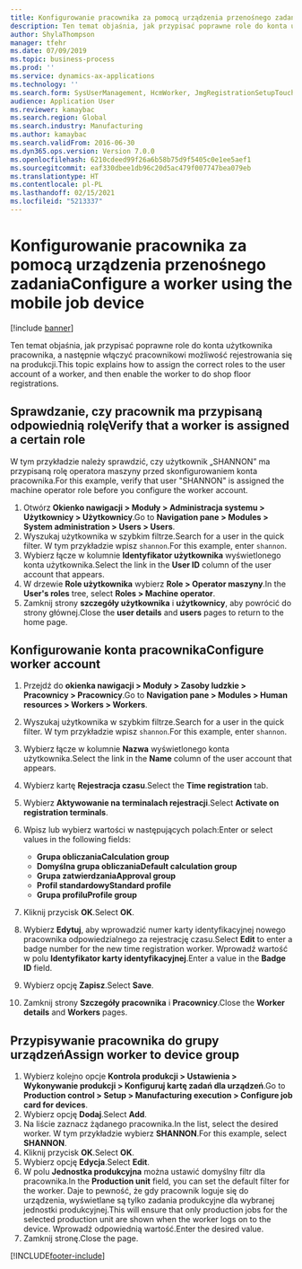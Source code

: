 ```yaml
---
title: Konfigurowanie pracownika za pomocą urządzenia przenośnego zadania
description: Ten temat objaśnia, jak przypisać poprawne role do konta użytkownika pracownika, a następnie włączyć pracownikowi możliwość rejestrowania się na produkcji.
author: ShylaThompson
manager: tfehr
ms.date: 07/09/2019
ms.topic: business-process
ms.prod: ''
ms.service: dynamics-ax-applications
ms.technology: ''
ms.search.form: SysUserManagement, HcmWorker, JmgRegistrationSetupTouch, JmgRegistrationSetupAssignUsers
audience: Application User
ms.reviewer: kamaybac
ms.search.region: Global
ms.search.industry: Manufacturing
ms.author: kamaybac
ms.search.validFrom: 2016-06-30
ms.dyn365.ops.version: Version 7.0.0
ms.openlocfilehash: 6210cdeed99f26a6b58b75d9f5405c0e1ee5aef1
ms.sourcegitcommit: eaf330dbee1db96c20d5ac479f007747bea079eb
ms.translationtype: HT
ms.contentlocale: pl-PL
ms.lasthandoff: 02/15/2021
ms.locfileid: "5213337"
---
```

# <a name="configure-a-worker-using-the-mobile-job-device"></a><span data-ttu-id="33c0a-103">Konfigurowanie pracownika za pomocą urządzenia przenośnego zadania</span><span class="sxs-lookup"><span data-stu-id="33c0a-103">Configure a worker using the mobile job device</span></span>

[!include [banner](../../includes/banner.md)]

<span data-ttu-id="33c0a-104">Ten temat objaśnia, jak przypisać poprawne role do konta użytkownika pracownika, a następnie włączyć pracownikowi możliwość rejestrowania się na produkcji.</span><span class="sxs-lookup"><span data-stu-id="33c0a-104">This topic explains how to assign the correct roles to the user account of a worker, and then enable the worker to do shop floor registrations.</span></span>

## <a name="verify-that-a-worker-is-assigned-a-certain-role"></a><span data-ttu-id="33c0a-105">Sprawdzanie, czy pracownik ma przypisaną odpowiednią rolę</span><span class="sxs-lookup"><span data-stu-id="33c0a-105">Verify that a worker is assigned a certain role</span></span>

<span data-ttu-id="33c0a-106">W tym przykładzie należy sprawdzić, czy użytkownik „SHANNON” ma przypisaną rolę operatora maszyny przed skonfigurowaniem konta pracownika.</span><span class="sxs-lookup"><span data-stu-id="33c0a-106">For this example, verify that user "SHANNON" is assigned the machine operator role before you configure the worker account.</span></span>

1. <span data-ttu-id="33c0a-107">Otwórz **Okienko nawigacji > Moduły > Administracja systemu > Użytkownicy > Użytkownicy**.</span><span class="sxs-lookup"><span data-stu-id="33c0a-107">Go to **Navigation pane > Modules > System administration > Users > Users**.</span></span>
2. <span data-ttu-id="33c0a-108">Wyszukaj użytkownika w szybkim filtrze.</span><span class="sxs-lookup"><span data-stu-id="33c0a-108">Search for a user in the quick filter.</span></span> <span data-ttu-id="33c0a-109">W tym przykładzie wpisz `shannon`.</span><span class="sxs-lookup"><span data-stu-id="33c0a-109">For this example, enter `shannon`.</span></span>
3. <span data-ttu-id="33c0a-110">Wybierz łącze w kolumnie **Identyfikator użytkownika** wyświetlonego konta użytkownika.</span><span class="sxs-lookup"><span data-stu-id="33c0a-110">Select the link in the **User ID** column of the user account that appears.</span></span>
4. <span data-ttu-id="33c0a-111">W drzewie **Role użytkownika** wybierz **Role > Operator maszyny**.</span><span class="sxs-lookup"><span data-stu-id="33c0a-111">In the **User's roles** tree, select **Roles > Machine operator**.</span></span>
5. <span data-ttu-id="33c0a-112">Zamknij strony **szczegóły użytkownika** i **użytkownicy**, aby powrócić do strony głównej.</span><span class="sxs-lookup"><span data-stu-id="33c0a-112">Close the **user details** and **users** pages to return to the home page.</span></span>

## <a name="configure-worker-account"></a><span data-ttu-id="33c0a-113">Konfigurowanie konta pracownika</span><span class="sxs-lookup"><span data-stu-id="33c0a-113">Configure worker account</span></span>
1. <span data-ttu-id="33c0a-114">Przejdź do **okienka nawigacji > Moduły > Zasoby ludzkie > Pracownicy > Pracownicy**.</span><span class="sxs-lookup"><span data-stu-id="33c0a-114">Go to **Navigation pane > Modules > Human resources > Workers > Workers**.</span></span>
2. <span data-ttu-id="33c0a-115">Wyszukaj użytkownika w szybkim filtrze.</span><span class="sxs-lookup"><span data-stu-id="33c0a-115">Search for a user in the quick filter.</span></span> <span data-ttu-id="33c0a-116">W tym przykładzie wpisz `shannon`.</span><span class="sxs-lookup"><span data-stu-id="33c0a-116">For this example, enter `shannon`.</span></span>
3. <span data-ttu-id="33c0a-117">Wybierz łącze w kolumnie **Nazwa** wyświetlonego konta użytkownika.</span><span class="sxs-lookup"><span data-stu-id="33c0a-117">Select the link in the **Name** column of the user account that appears.</span></span>
4. <span data-ttu-id="33c0a-118">Wybierz kartę **Rejestracja czasu**.</span><span class="sxs-lookup"><span data-stu-id="33c0a-118">Select the **Time registration** tab.</span></span>
5. <span data-ttu-id="33c0a-119">Wybierz **Aktywowanie na terminalach rejestracji**.</span><span class="sxs-lookup"><span data-stu-id="33c0a-119">Select **Activate on registration terminals**.</span></span>
6. <span data-ttu-id="33c0a-120">Wpisz lub wybierz wartości w następujących polach:</span><span class="sxs-lookup"><span data-stu-id="33c0a-120">Enter or select values in the following fields:</span></span>  

    - <span data-ttu-id="33c0a-121">**Grupa obliczania**</span><span class="sxs-lookup"><span data-stu-id="33c0a-121">**Calculation group**</span></span>  
    - <span data-ttu-id="33c0a-122">**Domyślna grupa obliczania**</span><span class="sxs-lookup"><span data-stu-id="33c0a-122">**Default calculation group**</span></span>  
    - <span data-ttu-id="33c0a-123">**Grupa zatwierdzania**</span><span class="sxs-lookup"><span data-stu-id="33c0a-123">**Approval group**</span></span>  
    - <span data-ttu-id="33c0a-124">**Profil standardowy**</span><span class="sxs-lookup"><span data-stu-id="33c0a-124">**Standard profile**</span></span>  
    - <span data-ttu-id="33c0a-125">**Grupa profilu**</span><span class="sxs-lookup"><span data-stu-id="33c0a-125">**Profile group**</span></span>  

7. <span data-ttu-id="33c0a-126">Kliknij przycisk **OK**.</span><span class="sxs-lookup"><span data-stu-id="33c0a-126">Select **OK**.</span></span>
8. <span data-ttu-id="33c0a-127">Wybierz **Edytuj**, aby wprowadzić numer karty identyfikacyjnej nowego pracownika odpowiedzialnego za rejestrację czasu.</span><span class="sxs-lookup"><span data-stu-id="33c0a-127">Select **Edit** to enter a badge number for the new time registration worker.</span></span> <span data-ttu-id="33c0a-128">Wprowadź wartość w polu **Identyfikator karty identyfikacyjnej**.</span><span class="sxs-lookup"><span data-stu-id="33c0a-128">Enter a value in the **Badge ID** field.</span></span>
9. <span data-ttu-id="33c0a-129">Wybierz opcję **Zapisz**.</span><span class="sxs-lookup"><span data-stu-id="33c0a-129">Select **Save**.</span></span>
10. <span data-ttu-id="33c0a-130">Zamknij strony **Szczegóły pracownika** i **Pracownicy**.</span><span class="sxs-lookup"><span data-stu-id="33c0a-130">Close the **Worker details** and **Workers** pages.</span></span>

## <a name="assign-worker-to-device-group"></a><span data-ttu-id="33c0a-131">Przypisywanie pracownika do grupy urządzeń</span><span class="sxs-lookup"><span data-stu-id="33c0a-131">Assign worker to device group</span></span>
1. <span data-ttu-id="33c0a-132">Wybierz kolejno opcje **Kontrola produkcji > Ustawienia > Wykonywanie produkcji > Konfiguruj kartę zadań dla urządzeń**.</span><span class="sxs-lookup"><span data-stu-id="33c0a-132">Go to **Production control > Setup > Manufacturing execution > Configure job card for devices**.</span></span>
2. <span data-ttu-id="33c0a-133">Wybierz opcję **Dodaj**.</span><span class="sxs-lookup"><span data-stu-id="33c0a-133">Select **Add**.</span></span>
3. <span data-ttu-id="33c0a-134">Na liście zaznacz żądanego pracownika.</span><span class="sxs-lookup"><span data-stu-id="33c0a-134">In the list, select the desired worker.</span></span> <span data-ttu-id="33c0a-135">W tym przykładzie wybierz **SHANNON**.</span><span class="sxs-lookup"><span data-stu-id="33c0a-135">For this example, select **SHANNON**.</span></span>
4. <span data-ttu-id="33c0a-136">Kliknij przycisk **OK**.</span><span class="sxs-lookup"><span data-stu-id="33c0a-136">Select **OK**.</span></span>
5. <span data-ttu-id="33c0a-137">Wybierz opcję **Edycja**.</span><span class="sxs-lookup"><span data-stu-id="33c0a-137">Select **Edit**.</span></span>
6. <span data-ttu-id="33c0a-138">W polu **Jednostka produkcyjna** można ustawić domyślny filtr dla pracownika.</span><span class="sxs-lookup"><span data-stu-id="33c0a-138">In the **Production unit** field, you can set the default filter for the worker.</span></span> <span data-ttu-id="33c0a-139">Daje to pewność, że gdy pracownik loguje się do urządzenia, wyświetlane są tylko zadania produkcyjne dla wybranej jednostki produkcyjnej.</span><span class="sxs-lookup"><span data-stu-id="33c0a-139">This will ensure that only production jobs for the selected production unit are shown when the worker logs on to the device.</span></span> <span data-ttu-id="33c0a-140">Wprowadź odpowiednią wartość.</span><span class="sxs-lookup"><span data-stu-id="33c0a-140">Enter the desired value.</span></span>
7. <span data-ttu-id="33c0a-141">Zamknij stronę.</span><span class="sxs-lookup"><span data-stu-id="33c0a-141">Close the page.</span></span>



[!INCLUDE[footer-include](../../../includes/footer-banner.md)]